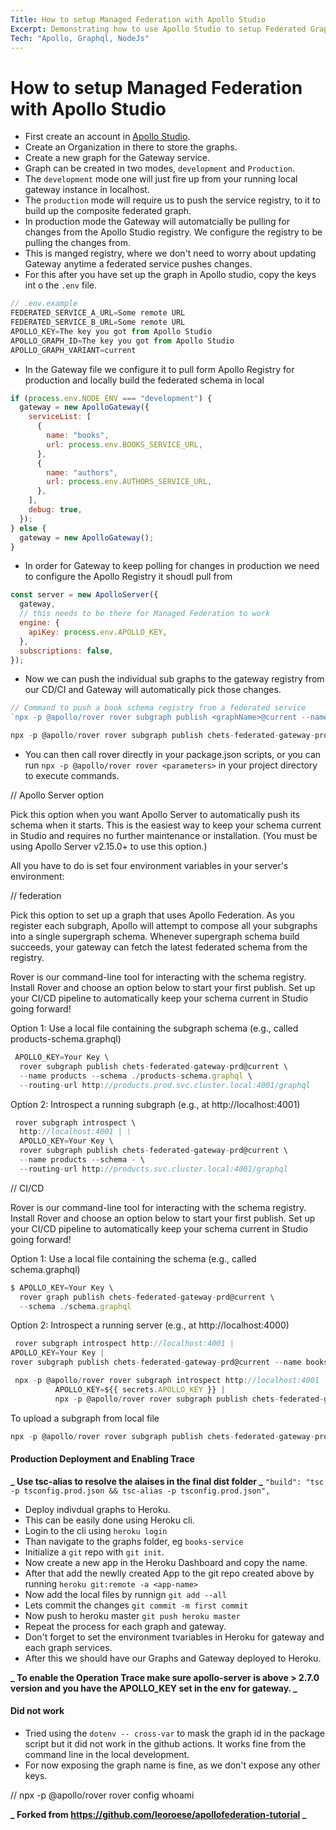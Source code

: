 ```yaml
---
Title: How to setup Managed Federation with Apollo Studio
Excerpt: Demonstrating how to use Apollo Studio to setup Federated Graphs.
Tech: "Apollo, Graphql, NodeJs"
---
```


# How to setup Managed Federation with Apollo Studio

- First create an account in [Apollo Studio](https://studio.apollographql.com/).
- Create an Organization in there to store the graphs.
- Create a new graph for the Gateway service.
- Graph can be created in two modes, `development` and `Production`.
- The `development` mode one will just fire up from your running local gateway instance in localhost.
- The `production` mode will require us to push the service registry, to it to build up the composite federated graph.
- In production mode the Gateway will automatcially be pulling for changes from the Apollo Studio registry. We configure the registry to be pulling the changes from.
- This is manged registry, where we don't need to worry about updating Gateway anytime a federated service pushes changes.
- For this after you have set up the graph in Apollo studio, copy the keys int o the `.env` file.

```js
// .env.example
FEDERATED_SERVICE_A_URL=Some remote URL
FEDERATED_SERVICE_B_URL=Some remote URL
APOLLO_KEY=The key you got from Apollo Studio
APOLLO_GRAPH_ID=The key you got from Apollo Studio
APOLLO_GRAPH_VARIANT=current
```

- In the Gateway file we configure it to pull form Apollo Registry for production and locally build the federated schema in local

```js
if (process.env.NODE_ENV === "development") {
  gateway = new ApolloGateway({
    serviceList: [
      {
        name: "books",
        url: process.env.BOOKS_SERVICE_URL,
      },
      {
        name: "authors",
        url: process.env.AUTHORS_SERVICE_URL,
      },
    ],
    debug: true,
  });
} else {
  gateway = new ApolloGateway();
}
```

- In order for Gateway to keep polling for changes in production we need to configure the Apollo Registry it shoudl pull from

```js
const server = new ApolloServer({
  gateway,
  // this needs to be there for Managed Federation to work
  engine: {
    apiKey: process.env.APOLLO_KEY,
  },
  subscriptions: false,
});
```

- Now we can push the individual sub graphs to the gateway registry from our CD/CI and Gateway will automatically pick those changes.

```js
// Command to push a book schema registry from a federated service
`npx -p @apollo/rover rover subgraph publish <graphName>@current --name <serviceName> --schema <schemaFile> --routing-url <URL for the service>`

npx -p @apollo/rover rover subgraph publish chets-federated-gateway-prd@current --name books --schema .\books.graphql --routing-url http://localhost:4001/graphql

```

- You can then call rover <parameters> directly in your package.json scripts, or you can run
  `npx -p @apollo/rover rover <parameters>` in your project directory to execute commands.

// Apollo Server option

Pick this option when you want Apollo Server to automatically push its schema when it starts. This is the easiest way to keep your schema current in Studio and requires no further maintenance or installation. (You must be using Apollo Server v2.15.0+ to use this option.)

All you have to do is set four environment variables in your server's environment:

// federation

Pick this option to set up a graph that uses Apollo Federation. As you register each subgraph, Apollo will attempt to compose all your subgraphs into a single supergraph schema. Whenever supergraph schema build succeeds, your gateway can fetch the latest federated schema from the registry.

Rover is our command-line tool for interacting with the schema registry. Install Rover and choose an option below to start your first publish. Set up your CI/CD pipeline to automatically keep your schema current in Studio going forward!

Option 1: Use a local file containing the subgraph schema (e.g., called products-schema.graphql)

```js
 APOLLO_KEY=Your Key \
  rover subgraph publish chets-federated-gateway-prd@current \
  --name products --schema ./products-schema.graphql \
  --routing-url http://products.prod.svc.cluster.local:4001/graphql
```

Option 2: Introspect a running subgraph (e.g., at http://localhost:4001)

```js
 rover subgraph introspect \
  http://localhost:4001 | \
  APOLLO_KEY=Your Key \
  rover subgraph publish chets-federated-gateway-prd@current \
  --name products --schema - \
  --routing-url http://products.svc.cluster.local:4001/graphql

```

// CI/CD

Rover is our command-line tool for interacting with the schema registry. Install Rover and choose an option below to start your first publish. Set up your CI/CD pipeline to automatically keep your schema current in Studio going forward!

Option 1: Use a local file containing the schema (e.g., called schema.graphql)

```js
$ APOLLO_KEY=Your Key \
  rover graph publish chets-federated-gateway-prd@current \
  --schema ./schema.graphql
```

Option 2: Introspect a running server (e.g., at http://localhost:4000)

```js
 rover subgraph introspect http://localhost:4001 |
APOLLO_KEY=Your Key |
rover subgraph publish chets-federated-gateway-prd@current --name books --schema - --routing-url http://localhost:4001:4001/graphql
```

```js
 npx -p @apollo/rover rover subgraph introspect http://localhost:4001 |
          APOLLO_KEY=${{ secrets.APOLLO_KEY }} |
          npx -p @apollo/rover rover subgraph publish chets-federated-gateway-prd@current --name books --schema - --routing-url http://localhost:4001:4001/graphql
```

To upload a subgraph from local file

```js
npx -p @apollo/rover rover subgraph publish chets-federated-gateway-prd@current --name books --schema ./books.graphql --routing-url https://book-graph.herokuapp.com/api
```

#### Production Deployment and Enabling Trace

**_ Use tsc-alias to resolve the alaises in the final dist folder _**
`"build": "tsc -p tsconfig.prod.json && tsc-alias -p tsconfig.prod.json",`

- Deploy indivdual graphs to Heroku.
- This can be easily done using Heroku cli.
- Login to the cli using `heroku login`
- Than navigate to the graphs folder, eg `books-service`
- Initialize a `git` repo with `git init`.
- Now create a new app in the Heroku Dashboard and copy the name.
- After that add the newlly created App to the git repo created above by running
  `heroku git:remote -a <app-name>`
- Now add the local files by runnign `git add --all`
- Lets commit the changes `git commit -m first commit`
- Now push to heroku master `git push heroku master`
- Repeat the process for each graph and gateway.
- Don't forget to set the environment tvariables in Heroku for gateway and each graph services.
- After this we should have our Graphs and Gateway deployed to Heroku.

**_ To enable the Operation Trace make sure apollo-server is above > 2.7.0 version and you have the APOLLO_KEY set in the env for gateway. _**

#### Did not work

- Tried using the `dotenv -- cross-var` to mask the graph id in the package script but it did not work in the github actions. It works fine from the command line in the local development.
- For now exposing the graph name is fine, as we don't expose any other keys.

// npx -p @apollo/rover rover config whoami

**_ Forked from https://github.com/leoroese/apollofederation-tutorial _**
